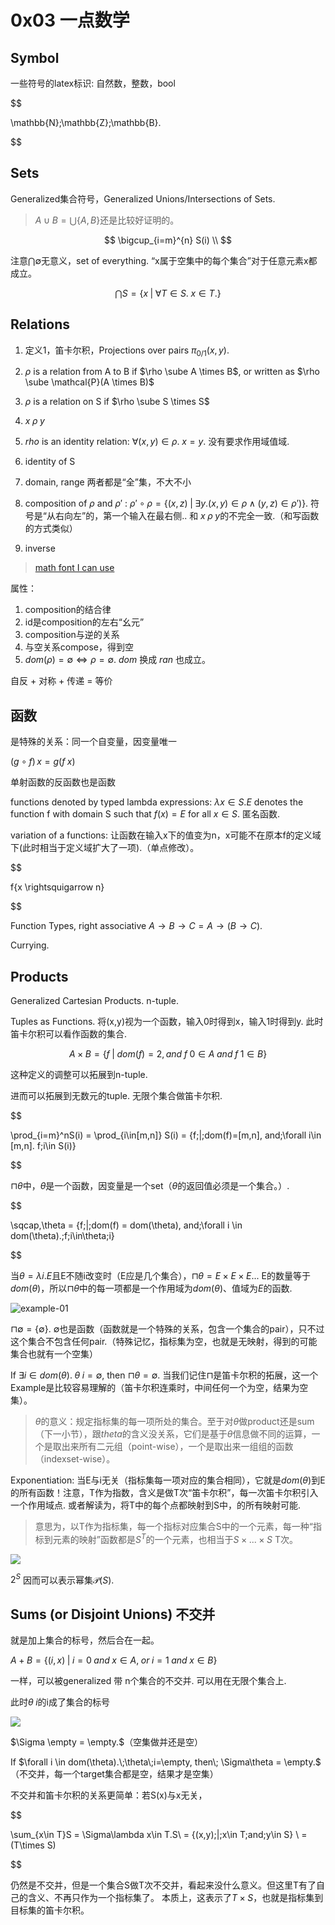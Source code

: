 # 0x03 一点数学

## Symbol

一些符号的latex标识: 自然数，整数，bool

$$

\mathbb{N}\;\mathbb{Z}\;\mathbb{B}.

$$

## Sets

Generalized集合符号，Generalized Unions/Intersections of Sets.

> $A \cup B = \bigcup \{A, B\}$还是比较好证明的。

$$
\bigcup_{i=m}^{n} S(i)  \\
$$

注意$\bigcap \emptyset$无意义，set of everything. “x属于空集中的每个集合”对于任意元素x都成立。

$$
\bigcap S = \{x\;|\;\forall T \in S. \; x \in T.\}
$$

## Relations

1. 定义1，笛卡尔积，Projections over pairs $\pi_{0/1}(x,y)$.
2. $\rho$ is a relation from A to B if $\rho \sube A \times B$, or written as $\rho \sube \mathcal{P}(A \times B)$
3. $\rho$ is a relation on S if $\rho \sube S \times S$
4. $x\;\rho\;y$
5. $rho$ is an identity relation: $\forall (x,y) \in \rho.\; x=y$. 没有要求作用域值域.  

1. identity of S
2. domain, range 两者都是“全”集，不大不小 
3. composition of $\rho$ and $\rho'$ : $\rho' \circ \rho = \{(x,z)\;|\;\exists y.(x, y) \in \rho\;\wedge\;(y,z)\in \rho')\}$. 符号是“从右向左”的，第一个输入在最右侧.. 和 $x\;\rho\;y$的不完全一致.（和写函数的方式类似）
4. inverse

> [math font I can use](https://tex.stackexchange.com/questions/58098/what-are-all-the-font-styles-i-can-use-in-math-mode) 

属性：
1. composition的结合律
2. id是composition的左右“幺元”
3. composition与逆的关系
4. 与空关系compose，得到空
5. $dom(\rho) = \emptyset \Leftrightarrow \rho = \emptyset$. $dom$ 换成 $ran$ 也成立。
   
自反 + 对称 + 传递 = 等价

## 函数

是特殊的关系：同一个自变量，因变量唯一

$(g\circ f)\,x = g(f\;x)$

单射函数的反函数也是函数

functions denoted by typed lambda expressions: $\lambda x \in S.E$ denotes the function f with domain S such that $f(x) = E$ for all $x \in S$. 匿名函数.

variation of a functions: 让函数在输入x下的值变为n，x可能不在原本f的定义域下(此时相当于定义域扩大了一项).（单点修改）。

$$

f\{x \rightsquigarrow n\} 

$$

Function Types, right associative $A \rightarrow B \rightarrow C = A \rightarrow (B \rightarrow C)$.

Currying.

## Products

Generalized Cartesian Products. n-tuple. 

Tuples as Functions. 将(x,y)视为一个函数，输入0时得到x，输入1时得到y. 此时笛卡尔积可以看作函数的集合.

$$
A \times B = \{f\;|\; dom(f) = 2, and\;f\;0 \in A\;and\;f\;1 \in B \}
$$

这种定义的调整可以拓展到n-tuple.

进而可以拓展到无数元的tuple. 无限个集合做笛卡尔积.

$$

\prod_{i=m}^nS(i) = \prod_{i\in[m,n]} S(i) = \{f\;|\;dom(f)=[m,n], and\;\forall i\in [m,n]. f\;i\in S(i)\}

$$

$\sqcap\theta$中，$\theta$是一个函数，因变量是一个set（$\theta$的返回值必须是一个集合。）.

$$

\sqcap\,\theta = \{f\;|\;dom(f) = dom(\theta), and\;\forall i \in dom(\theta).\;f\;i\in\theta\;i\}

$$

当$\theta = \lambda i.E$且E不随i改变时（E应是几个集合），$\sqcap \theta = E \times E \times E...$  E的数量等于$dom(\theta)$，所以$\sqcap \theta$中的每一项都是一个作用域为$dom(\theta)$、值域为$E$的函数.

![example-01](./pics/0x03-01.png)

$\sqcap \emptyset = \{\emptyset\}.$ $\emptyset$也是函数（函数就是一个特殊的关系，包含一个集合的pair），只不过这个集合不包含任何pair.（特殊记忆，指标集为空，也就是无映射，得到的可能集合也就有一个空集）

If $\exists i\in dom(\theta).\; \theta\;i = \emptyset$, then $\sqcap\theta = \emptyset$. 当我们记住$\sqcap$是笛卡尔积的拓展，这一个Example是比较容易理解的（笛卡尔积连乘时，中间任何一个为空，结果为空集）。

> $\theta$的意义：规定指标集的每一项所处的集合。至于对$\theta$做product还是sum（下一小节），跟$theta$的含义没关系，它们是基于$\theta$信息做不同的运算，一个是取出来所有二元组（point-wise），一个是取出来一组组的函数（indexset-wise）。

Exponentiation: 当E与i无关（指标集每一项对应的集合相同），它就是$dom(\theta)$到E的所有函数！注意，T作为指数，含义是做T次“笛卡尔积”，每一次笛卡尔积引入一个作用域点. 或者解读为，将T中的每个点都映射到S中，的所有映射可能.

> 意思为，以T作为指标集，每一个指标对应集合S中的一个元素，每一种“指标到元素的映射”函数都是$S^T$的一个元素，也相当于$S \times ... \times S$ T次。

![](./pics/0x03-02.png)

$2^S$ 因而可以表示幂集$\mathcal{P}(S)$.

## Sums (or Disjoint Unions) 不交并

就是加上集合的标号，然后合在一起。

$A + B =\{(i,x)\;|\;i=0\;and\;x\in A,\; or \; i = 1 \; and \; x \in B\}$

一样，可以被generalized 带 n个集合的不交并. 可以用在无限个集合上.

此时$\theta\;i$的i成了集合的标号

![](./pics/0x03-03.png)

$\Sigma \empty = \empty.$（空集做并还是空）

If $\forall i \in dom(\theta).\;\theta\;i=\empty, then\; \Sigma\theta = \empty.$ （不交并，每一个target集合都是空，结果才是空集）

不交并和笛卡尔积的关系更简单：若S(x)与x无关，

$$

\sum_{x\in T}S = \Sigma\lambda x\in T.S\\
= \{(x,y)\;|\;x\in T\;and\;y\in S\} \\
= (T\times S)

$$

仍然是不交并，但是一个集合S做T次不交并，看起来没什么意义。但这里T有了自己的含义、不再只作为一个指标集了。
本质上，这表示了$T\times S$，也就是指标集到目标集的笛卡尔积。
